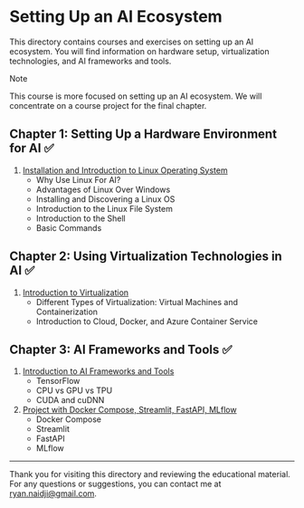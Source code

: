 # Setting Up an AI Ecosystem

This directory contains courses and exercises on setting up an AI ecosystem. You will find information on hardware setup, virtualization technologies, and AI frameworks and tools.

> [!NOTE]
>
> This course is more focused on setting up an AI ecosystem. We will concentrate on a course project for the final chapter.

## Chapter 1: Setting Up a Hardware Environment for AI ✅

1. [Installation and Introduction to Linux Operating System](./Chapter1_Hardware_Environment/01_Introduction.md)
   - Why Use Linux For AI?
   - Advantages of Linux Over Windows
   - Installing and Discovering a Linux OS
   - Introduction to the Linux File System
   - Introduction to the Shell
   - Basic Commands

## Chapter 2: Using Virtualization Technologies in AI ✅

1. [Introduction to Virtualization](./Chapter2_Virtualization/01_Introduction.md)
   - Different Types of Virtualization: Virtual Machines and Containerization
   - Introduction to Cloud, Docker, and Azure Container Service

## Chapter 3: AI Frameworks and Tools ✅

1. [Introduction to AI Frameworks and Tools](./Chapter3_AI_Frameworks_Tools/01_Introduction_to_AI_Frameworks_Tools.md)
   - TensorFlow
   - CPU vs GPU vs TPU
   - CUDA and cuDNN
2. [Project with Docker Compose, Streamlit, FastAPI, MLflow](./Chapter3_AI_Frameworks_Tools/02_AI_Projects_with_Docker_and_Tools.md)
   - Docker Compose
   - Streamlit
   - FastAPI
   - MLflow

---

Thank you for visiting this directory and reviewing the educational material. For any questions or suggestions, you can contact me at [ryan.naidji@gmail.com](mailto:ryan.naidji@gmail.com).
